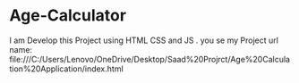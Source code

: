 # Age-Calculator
I am Develop this Project using HTML CSS and JS . you se my Project url name:  file:///C:/Users/Lenovo/OneDrive/Desktop/Saad%20Projrct/Age%20Calculation%20Application/index.html
